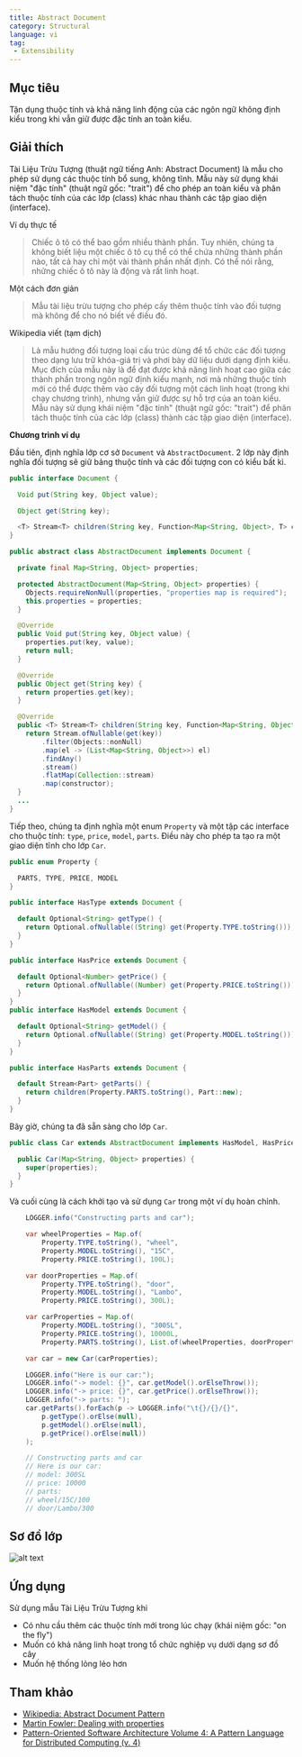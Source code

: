 ```yaml
---
title: Abstract Document
category: Structural
language: vi
tag: 
 - Extensibility
---
```


## Mục tiêu

Tận dụng thuộc tính và khả năng linh động của các ngôn ngữ không định kiểu trong khi vẫn giữ được đặc tính an toàn kiểu.

## Giải thích

Tài Liệu Trừu Tượng (thuật ngữ tiếng Anh: Abstract Document) là mẫu cho phép sử dụng các thuộc tính bổ sung, không tĩnh.
Mẫu này sử dụng khái niệm "đặc tính" (thuật ngữ gốc: "trait") để cho phép an toàn kiểu và phân tách thuộc tính của các
lớp (class) khác nhau thành các tập giao diện (interface).

Ví dụ thực tế

> Chiếc ô tô có thể bao gồm nhiều thành phần. Tuy nhiên, chúng ta không biết liệu một chiếc ô tô cụ thể có thể chứa
> những thành phần nào, tất cả hay chỉ một vài thành phần nhất định. Có thể nói rằng, những chiếc ô tô này là động và rất
> linh hoạt.

Một cách đơn giản

> Mẫu tài liệu trừu tượng cho phép cấy thêm thuộc tính vào đối tượng mà không để cho nó biết về điều đó.

Wikipedia viết (tạm dịch)

> Là mẫu hướng đối tượng loại cấu trúc dùng để tổ chức các đối tượng theo dạng lưu trữ khóa-giá trị và phơi bày dữ liệu
> dưới dạng định kiểu. Mục đích của mẫu này là để đạt được khả năng linh hoạt cao giữa các thành phần trong ngôn ngữ định
> kiểu mạnh, nơi mà những thuộc tính mới có thể được thêm vào cây đối tượng một cách linh hoạt (trong khi chạy chương
> trình), nhưng vẫn giữ được sự hỗ trợ của an toàn kiểu. Mẫu này sử dụng khái niệm "đặc tính" (thuật ngữ gốc: "trait") để
> phân tách thuộc tính của các lớp (class) thành các tập giao diện (interface).


**Chương trình ví dụ**

Đầu tiên, định nghĩa lớp cơ sở `Document` và `AbstractDocument`.
2 lớp này định nghĩa đối tượng sẽ giữ bảng thuộc tính và các đối tượng con có kiểu bất kì.

```java
public interface Document {

  Void put(String key, Object value);

  Object get(String key);

  <T> Stream<T> children(String key, Function<Map<String, Object>, T> constructor);
}

public abstract class AbstractDocument implements Document {

  private final Map<String, Object> properties;

  protected AbstractDocument(Map<String, Object> properties) {
    Objects.requireNonNull(properties, "properties map is required");
    this.properties = properties;
  }

  @Override
  public Void put(String key, Object value) {
    properties.put(key, value);
    return null;
  }

  @Override
  public Object get(String key) {
    return properties.get(key);
  }

  @Override
  public <T> Stream<T> children(String key, Function<Map<String, Object>, T> constructor) {
    return Stream.ofNullable(get(key))
        .filter(Objects::nonNull)
        .map(el -> (List<Map<String, Object>>) el)
        .findAny()
        .stream()
        .flatMap(Collection::stream)
        .map(constructor);
  }
  ...
}
```

Tiếp theo, chúng ta định nghĩa một enum `Property` và một tập các interface cho thuộc tính: `type`, `price`, `model`,
`parts`.
Điều này cho phép ta tạo ra một giao diện tĩnh cho lớp `Car`.

```java
public enum Property {

  PARTS, TYPE, PRICE, MODEL
}

public interface HasType extends Document {

  default Optional<String> getType() {
    return Optional.ofNullable((String) get(Property.TYPE.toString()));
  }
}

public interface HasPrice extends Document {

  default Optional<Number> getPrice() {
    return Optional.ofNullable((Number) get(Property.PRICE.toString()));
  }
}
public interface HasModel extends Document {

  default Optional<String> getModel() {
    return Optional.ofNullable((String) get(Property.MODEL.toString()));
  }
}

public interface HasParts extends Document {

  default Stream<Part> getParts() {
    return children(Property.PARTS.toString(), Part::new);
  }
}
```

Bây giờ, chúng ta đã sẵn sàng cho lớp `Car`.

```java
public class Car extends AbstractDocument implements HasModel, HasPrice, HasParts {

  public Car(Map<String, Object> properties) {
    super(properties);
  }
}
```

Và cuối cùng là cách khởi tạo và sử dụng `Car` trong một ví dụ hoàn chỉnh.

```java
    LOGGER.info("Constructing parts and car");

    var wheelProperties = Map.of(
        Property.TYPE.toString(), "wheel",
        Property.MODEL.toString(), "15C",
        Property.PRICE.toString(), 100L);

    var doorProperties = Map.of(
        Property.TYPE.toString(), "door",
        Property.MODEL.toString(), "Lambo",
        Property.PRICE.toString(), 300L);

    var carProperties = Map.of(
        Property.MODEL.toString(), "300SL",
        Property.PRICE.toString(), 10000L,
        Property.PARTS.toString(), List.of(wheelProperties, doorProperties));

    var car = new Car(carProperties);

    LOGGER.info("Here is our car:");
    LOGGER.info("-> model: {}", car.getModel().orElseThrow());
    LOGGER.info("-> price: {}", car.getPrice().orElseThrow());
    LOGGER.info("-> parts: ");
    car.getParts().forEach(p -> LOGGER.info("\t{}/{}/{}",
        p.getType().orElse(null),
        p.getModel().orElse(null),
        p.getPrice().orElse(null))
    );

    // Constructing parts and car
    // Here is our car:
    // model: 300SL
    // price: 10000
    // parts: 
    // wheel/15C/100
    // door/Lambo/300
```

## Sơ đồ lớp

![alt text](../../../abstract-document/etc/abstract-document.png "Abstract Document Traits and Domain")

## Ứng dụng

Sử dụng mẫu Tài Liệu Trừu Tượng khi

* Có nhu cầu thêm các thuộc tính mới trong lúc chạy (khái niệm gốc: "on the fly")
* Muốn có khả năng linh hoạt trong tổ chức nghiệp vụ dưới dạng sơ đồ cây
* Muốn hệ thống lỏng lẻo hơn

## Tham khảo

* [Wikipedia: Abstract Document Pattern](https://en.wikipedia.org/wiki/Abstract_Document_Pattern)
* [Martin Fowler: Dealing with properties](http://martinfowler.com/apsupp/properties.pdf)
* [Pattern-Oriented Software Architecture Volume 4: A Pattern Language for Distributed Computing (v. 4)](https://www.amazon.com/gp/product/0470059028/ref=as_li_qf_asin_il_tl?ie=UTF8&tag=javadesignpat-20&creative=9325&linkCode=as2&creativeASIN=0470059028&linkId=e3aacaea7017258acf184f9f3283b492)
